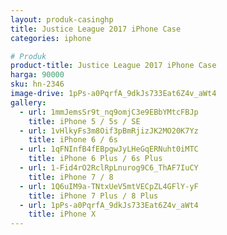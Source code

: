 ```yaml
---
layout: produk-casinghp
title: Justice League 2017 iPhone Case
categories: iphone

# Produk
product-title: Justice League 2017 iPhone Case
harga: 90000
sku: hn-2346
image-drive: 1pPs-a0PqrfA_9dkJs733Eat6Z4v_aWt4
gallery:
  - url: 1mmJemsSr9t_nq9omjC3e9EBbYMtcFBJp
    title: iPhone 5 / 5s / SE
  - url: 1vHlkyFs3m8Oif3pBmRjizJK2MO20K7Yz
    title: iPhone 6 / 6s
  - url: 1qFNInfB4fEBpgwJyLHeGqERNuht0iMTC
    title: iPhone 6 Plus / 6s Plus
  - url: 1-Fid4rO2RclRpLnurog9C6_ThAF7IuCY
    title: iPhone 7 / 8
  - url: 1Q6uIM9a-TNtxUeV5mtVECpZL4GFlY-yF
    title: iPhone 7 Plus / 8 Plus
  - url: 1pPs-a0PqrfA_9dkJs733Eat6Z4v_aWt4
    title: iPhone X
---
```

